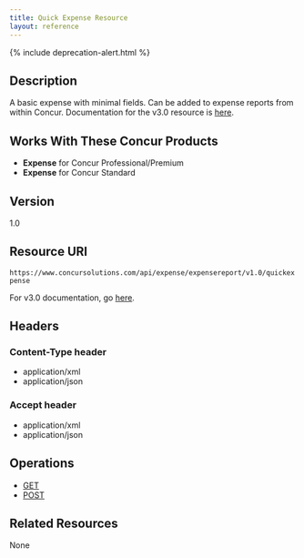 ```yaml
---
title: Quick Expense Resource
layout: reference
---
```


{% include deprecation-alert.html %}

## Description
A basic expense with minimal fields. Can be added to expense reports from within Concur. Documentation for the v3.0 resource is [here][1].

## Works With These Concur Products
* **Expense** for Concur Professional/Premium
* **Expense** for Concur Standard

## Version
1.0

## Resource URI
`https://www.concursolutions.com/api/expense/expensereport/v1.0/quickexpense`

For v3.0 documentation, go [here][1].

## Headers

### Content-Type header
* application/xml
* application/json

### Accept header
* application/xml
* application/json

## Operations
* [GET][2]
* [POST][3]

## Related Resources
None



[1]: /api-reference/expense/quick-expense/index.html
[2]: /api-reference-deprecated/version-one/quick-expense/quick-expense-resource-get.html
[3]: /api-reference-deprecated/version-one/quick-expense/quick-expense-resource-post.html
